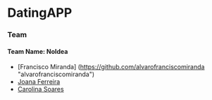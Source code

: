 # DatingAPP

### **Team** 
#### Team Name: NoIdea
* [Francisco Miranda] (https://github.com/alvarofranciscomiranda "alvarofranciscomiranda")
* [Joana Ferreira](https://github.com/joanaferreira0011 "joanaferreira0011")
* [Carolina Soares](https://github.com/mcarolinaSoares "mcarolinaSoares")
